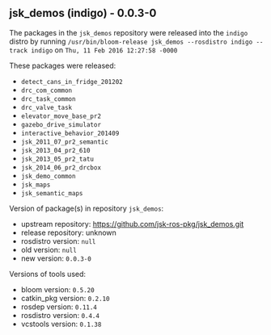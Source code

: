 ## jsk_demos (indigo) - 0.0.3-0

The packages in the `jsk_demos` repository were released into the `indigo` distro by running `/usr/bin/bloom-release jsk_demos --rosdistro indigo --track indigo` on `Thu, 11 Feb 2016 12:27:58 -0000`

These packages were released:
- `detect_cans_in_fridge_201202`
- `drc_com_common`
- `drc_task_common`
- `drc_valve_task`
- `elevator_move_base_pr2`
- `gazebo_drive_simulator`
- `interactive_behavior_201409`
- `jsk_2011_07_pr2_semantic`
- `jsk_2013_04_pr2_610`
- `jsk_2013_05_pr2_tatu`
- `jsk_2014_06_pr2_drcbox`
- `jsk_demo_common`
- `jsk_maps`
- `jsk_semantic_maps`

Version of package(s) in repository `jsk_demos`:
- upstream repository: https://github.com/jsk-ros-pkg/jsk_demos.git
- release repository: unknown
- rosdistro version: `null`
- old version: `null`
- new version: `0.0.3-0`

Versions of tools used:
- bloom version: `0.5.20`
- catkin_pkg version: `0.2.10`
- rosdep version: `0.11.4`
- rosdistro version: `0.4.4`
- vcstools version: `0.1.38`


